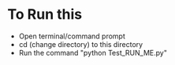 # To Run this

- Open terminal/command prompt
- cd (change directory) to this directory
- Run the command "python Test_RUN_ME.py"